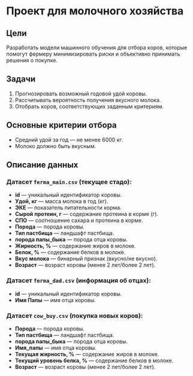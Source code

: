 # Проект для молочного хозяйства

## Цели
Разработать модели машинного обучения для отбора коров, которые помогут фермеру минимизировать риски и объективно принимать решения о покупке.

## Задачи
1. Прогнозировать возможный годовой удой коровы.
2. Рассчитывать вероятность получения вкусного молока.
3. Отобрать коров, соответствующих заданным критериям.

## Основные критерии отбора
- Средний удой за год — не менее 6000 кг.
- Молоко должно быть вкусным.

## Описание данных

### Датасет `ferma_main.csv` (текущее стадо):
- **id** — уникальный идентификатор коровы.
- **Удой, кг** — масса молока в год (кг).
- **ЭКЕ** — показатель питательности корма.
- **Сырой протеин, г** — содержание протеина в корме (г).
- **СПО** — соотношение сахара и протеина в корме.
- **Порода** — порода коровы.
- **Тип пастбища** — ландшафт пастбища.
- **порода папы_быка** — порода отца коровы.
- **Жирность, %** — содержание жиров в молоке.
- **Белок, %** — содержание белков в молоке.
- **Вкус молока** — бинарный признак (вкусно/не вкусно).
- **Возраст** — возраст коровы (менее 2 лет/более 2 лет).

### Датасет `ferma_dad.csv` (информация об отцах):
- **id** — уникальный идентификатор коровы.
- **Имя Папы** — имя отца коровы.

### Датасет `cow_buy.csv` (покупка новых коров):
- **Порода** — порода коровы.
- **Тип пастбища** — ландшафт пастбища.
- **порода папы_быка** — порода отца коровы.
- **Имя_папы** — имя отца коровы.
- **Текущая жирность, %** — содержание жиров в молоке.
- **Текущий уровень белка, %** — содержание белков в молоке.
- **Возраст** — возраст коровы (менее 2 лет/более 2 лет).

